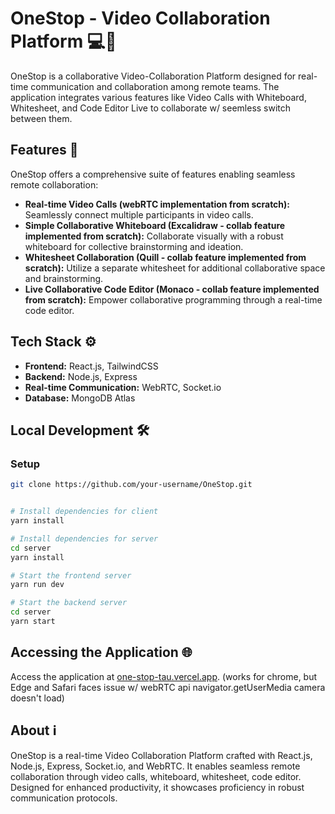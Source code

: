 # OneStop - Video Collaboration Platform 💻🚀

OneStop is a collaborative Video-Collaboration Platform designed for real-time communication and collaboration among remote teams. The application integrates various features like Video Calls with Whiteboard, Whitesheet, and Code Editor Live to collaborate w/ seemless switch between them.

## Features 🌟

OneStop offers a comprehensive suite of features enabling seamless remote collaboration:

- **Real-time Video Calls (webRTC implementation from scratch):** Seamlessly connect multiple participants in video calls.
- **Simple Collaborative Whiteboard (Excalidraw - collab feature implemented from scratch):** Collaborate visually with a robust whiteboard for collective brainstorming and ideation.
- **Whitesheet Collaboration (Quill - collab feature implemented from scratch):** Utilize a separate whitesheet for additional collaborative space and brainstorming.
- **Live Collaborative Code Editor (Monaco - collab feature implemented from scratch):** Empower collaborative programming through a real-time code editor.

## Tech Stack ⚙️

- **Frontend:** React.js, TailwindCSS
- **Backend:** Node.js, Express
- **Real-time Communication:** WebRTC, Socket.io
- **Database:** MongoDB Atlas

## Local Development 🛠️

### Setup

```bash
git clone https://github.com/your-username/OneStop.git
```

```bash

# Install dependencies for client
yarn install

# Install dependencies for server
cd server
yarn install
```

```bash
# Start the frontend server
yarn run dev

# Start the backend server
cd server
yarn start
```

## Accessing the Application 🌐

Access the application at [one-stop-tau.vercel.app](one-stop-tau.vercel.app).
(works for chrome, but Edge and Safari faces issue w/ webRTC api navigator.getUserMedia camera doesn't load)

## About ℹ️

OneStop is a real-time Video Collaboration Platform crafted with React.js, Node.js, Express, Socket.io, and WebRTC. It enables seamless remote collaboration through video calls, whiteboard, whitesheet, code editor. Designed for enhanced productivity, it showcases proficiency in robust communication protocols.
